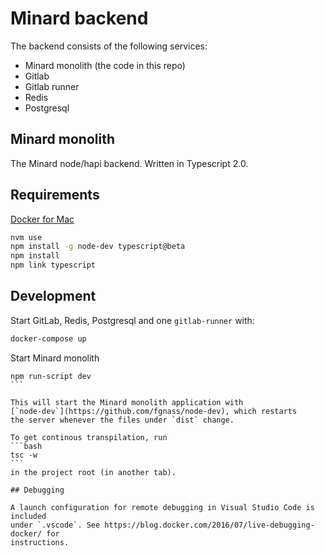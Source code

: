 
# Minard backend

The backend consists of the following services:

- Minard monolith (the code in this repo)
- Gitlab
- Gitlab runner
- Redis
- Postgresql

## Minard monolith

The Minard node/hapi backend. Written in Typescript 2.0.

## Requirements

[Docker for Mac](https://docs.docker.com/docker-for-mac/)

```bash
nvm use
npm install -g node-dev typescript@beta
npm install
npm link typescript
```

## Development

Start GitLab, Redis, Postgresql and one `gitlab-runner` with:
```bash
docker-compose up
```

Start Minard monolith
````
npm run-script dev
```

This will start the Minard monolith application with
[`node-dev`](https://github.com/fgnass/node-dev), which restarts
the server whenever the files under `dist` change.

To get continous transpilation, run
```bash
tsc -w
```
in the project root (in another tab).

## Debugging

A launch configuration for remote debugging in Visual Studio Code is included
under `.vscode`. See https://blog.docker.com/2016/07/live-debugging-docker/ for
instructions.
